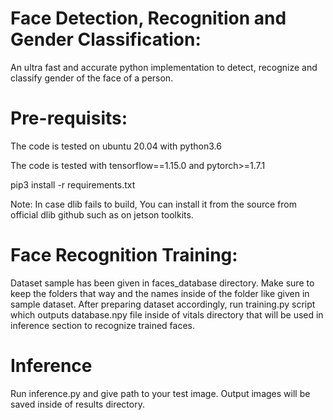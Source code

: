 # Face Detection, Recognition and Gender Classification:
An ultra fast and accurate python implementation to detect, recognize and classify gender of the face of a person.

# Pre-requisits:
The code is tested on ubuntu 20.04 with python3.6

The code is tested with tensorflow==1.15.0 and pytorch>=1.7.1

pip3 install -r requirements.txt

Note: In case dlib fails to build, You can install it from the source from official dlib github such as on jetson toolkits.

# Face Recognition Training:
Dataset sample has been given in faces_database directory. Make sure to keep the folders that way and the names inside of the folder like given in sample dataset. After preparing dataset accordingly, run training.py script which outputs database.npy file inside of vitals directory that will be used in inference section to recognize trained faces.

# Inference
Run inference.py and give path to your test image. Output images will be saved inside of results directory.
